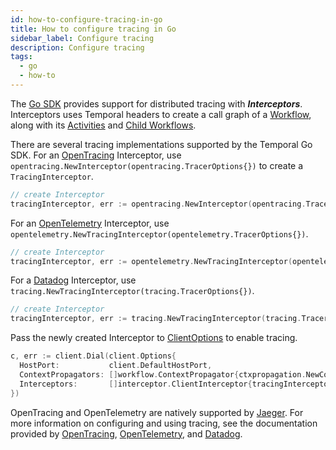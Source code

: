 ```yaml
---
id: how-to-configure-tracing-in-go
title: How to configure tracing in Go
sidebar_label: Configure tracing
description: Configure tracing
tags:
  - go
  - how-to
---
```


The [Go SDK](https://github.com/temporalio/sdk-go) provides support for distributed tracing with **_Interceptors_**.
Interceptors uses Temporal headers to create a call graph of a [Workflow](/concepts/what-is-a-workflow), along with its [Activities](/concepts/what-is-an-activity) and [Child Workflows](/concepts/what-is-a-child-workflow-execution).

There are several tracing implementations supported by the Temporal Go SDK.
For an [OpenTracing](https://pkg.go.dev/go.temporal.io/sdk/contrib/opentracing) Interceptor, use `opentracing.NewInterceptor(opentracing.TracerOptions{})` to create a `TracingInterceptor`.

```go
// create Interceptor
tracingInterceptor, err := opentracing.NewInterceptor(opentracing.TracerOptions{})
```

For an [OpenTelemetry](https://pkg.go.dev/go.temporal.io/sdk/contrib/opentelemetry#NewTracingInterceptor) Interceptor, use `opentelemetry.NewTracingInterceptor(opentelemetry.TracerOptions{})`.

```go
// create Interceptor
tracingInterceptor, err := opentelemetry.NewTracingInterceptor(opentelemetry.TracerOptions{})
```

For a [Datadog](https://pkg.go.dev/go.temporal.io/sdk/contrib/datadog/tracing#NewTracingInterceptor) Interceptor, use `tracing.NewTracingInterceptor(tracing.TracerOptions{})`.

```go
// create Interceptor
tracingInterceptor, err := tracing.NewTracingInterceptor(tracing.TracerOptions{})
```

Pass the newly created Interceptor to [ClientOptions](https://pkg.go.dev/go.temporal.io/sdk/internal#ClientOptions) to enable tracing.

```go
c, err := client.Dial(client.Options{
  HostPort:           client.DefaultHostPort,
  ContextPropagators: []workflow.ContextPropagator{ctxpropagation.NewContextPropagator()},
  Interceptors:       []interceptor.ClientInterceptor{tracingInterceptor},
})
```

OpenTracing and OpenTelemetry are natively supported by [Jaeger](https://www.jaegertracing.io/docs/1.46/features/#native-support-for-opentracing-and-opentelemetry).
For more information on configuring and using tracing, see the documentation provided by [OpenTracing](https://opentracing.io/docs/overview/what-is-tracing/), [OpenTelemetry](https://www.dynatrace.com/support/help/extend-dynatrace/opentelemetry/overview/traces), and [Datadog](https://docs.datadoghq.com/tracing/#send-traces-to-datadog).
